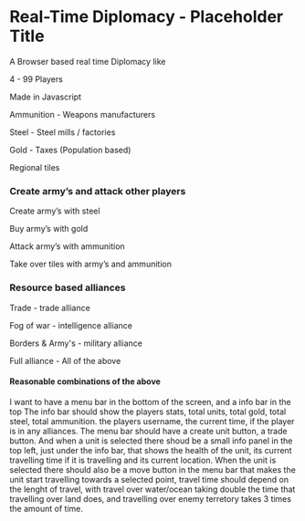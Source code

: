 # Real-Time Diplomacy - Placeholder Title

A Browser based real time Diplomacy like

4 - 99 Players

Made in Javascript


Ammunition - Weapons manufacturers 

Steel - Steel mills / factories 

Gold - Taxes (Population based)

Regional tiles

### Create army’s and attack other players

Create army’s with steel

Buy army’s with gold

Attack army’s with ammunition 

Take over tiles with army’s and ammunition

### Resource based alliances

Trade - trade alliance

Fog of war - intelligence alliance 

Borders & Army's - military alliance 

Full alliance - All of the above

#### 

#### Reasonable combinations of the above

I want to have a menu bar in the bottom of the screen, and a info bar in the top
The info bar should show the players stats, total units, total gold, total steel, total ammunition. the players username, the current time, if the player is in any alliances.
The menu bar should have a create unit button, a trade button.
And when a unit is selected there shoud be a small info panel in the top left, just under the info bar, that shows the health of the unit, its current travelling time if it is travelling and its current location.
When the unit is selected there should also be a move button in the menu bar that makes the unit start travelling towards a selected point, travel time should depend on the lenght of travel, with travel over water/ocean taking double the time that travelling over land does, and travelling over enemy terretory takes 3 times the amount of time.